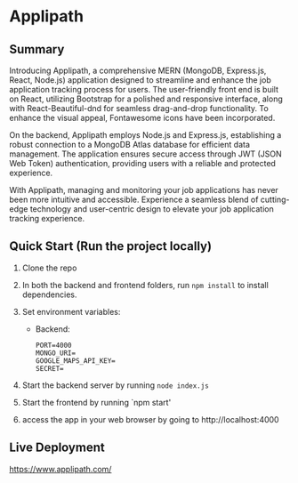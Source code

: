 # Applipath

## Summary
Introducing Applipath, a comprehensive MERN (MongoDB, Express.js, React, Node.js) application designed to streamline and enhance the job application tracking process for users. The user-friendly front end is built on React, utilizing Bootstrap for a polished and responsive interface, along with React-Beautiful-dnd for seamless drag-and-drop functionality. To enhance the visual appeal, Fontawesome icons have been incorporated.

On the backend, Applipath employs Node.js and Express.js, establishing a robust connection to a MongoDB Atlas database for efficient data management. The application ensures secure access through JWT (JSON Web Token) authentication, providing users with a reliable and protected experience.

With Applipath, managing and monitoring your job applications has never been more intuitive and accessible. Experience a seamless blend of cutting-edge technology and user-centric design to elevate your job application tracking experience.

## Quick Start (Run the project locally)
1. Clone the repo
   
3. In both the backend and frontend folders, run `npm install` to install dependencies.
   
5. Set environment variables:
   - Backend:
     ```
     PORT=4000
     MONGO_URI=
     GOOGLE_MAPS_API_KEY=
     SECRET=
     ```
     
6. Start the backend server by running `node index.js`
   
8. Start the frontend by running `npm start'
   
10. access the app in your web browser by going to http://localhost:4000

## Live Deployment

https://www.applipath.com/
